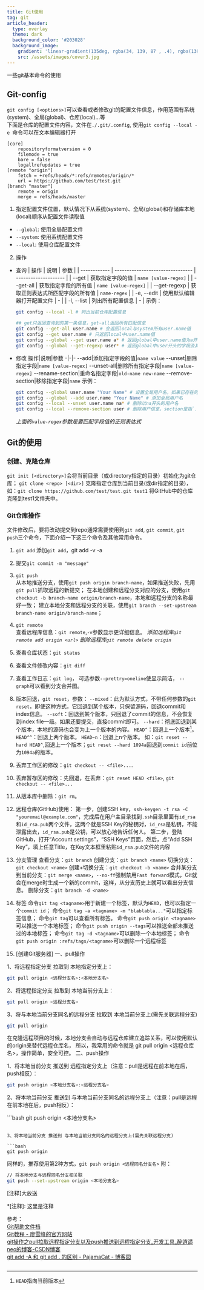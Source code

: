```yaml
---
title: Git使用
tag: git
article_header:
  type: overlay
  theme: dark
  background_color: '#203028'
  background_image:
    gradient: 'linear-gradient(135deg, rgba(34, 139, 87 , .4), rgba(139, 34, 139, .4))'
    src: /assets/images/cover3.jpg
---
```


一些git基本命令的使用  
<!--more-->

## Git-config
`git config [<options>]`可以查看或者修改git的配置文件信息，作用范围有系统(system)、全局(global)、仓库(local)...等  
下面是仓库的配置文件内容，文件在`./.git/.config`, 使用`git config --local -e `命令可以在文本编辑器打开

```
[core]
	repositoryformatversion = 0
	filemode = true
	bare = false
	logallrefupdates = true
[remote "origin"]
	fetch = +refs/heads/*:refs/remotes/origin/*
	url = https://github.com/test/test.git
[branch "master"]
	remote = origin
	merge = refs/heads/master
```
1. 指定配置文件位置，默认情况下从系统(system)、全局(global)和存储库本地(local)顺序从配置文件读取值 
- `--global`: 使用全局配置文件
- `--system`: 使用系统配置文件
- `--local`: 使用仓库配置文件
2. 操作  
- 查询 
    | 操作         | 说明                             | 参数                 |
    | ------------ | -------------------------------- | -------------------- |
    | --get        | 获取指定字段的值                 | `name [value-regex]` |
    | --get-all    | 获取指定字段的所有值             | `name [value-regex]`  |
    | --get-regexp | 获取正则表达式所匹配字段的所有值 | `name-regex`         |
    | -e, --edit   | 使用默认编辑器打开配置文件       | -                    |
    | -l, --list   | 列出所有配置信息                 | -                    |
    示例：
    ```bash
    git config --local -l # 列出当前仓库配置信息

    ## get只返回查询到的第一条信息，get-all返回所有匹配信息
    git config --get-all user.name # 会返回local与system所有user.name值
    git config --get user.name # 只返回local中user.name值
    git config --global --get user.name a* # 返回global中user.name值为a开头的结果
    git config --global --get-regexp user* # 返回global中user开头的字段及其值
    ```
- 修改
    操作|说明|参数
    -|-|-
    --add|添加指定字段的值|`name value`
    --unset|删除指定字段|`name [value-regex]`
    --unset-all|删除所有指定字段|`name [value-regex]`
    --rename-section|重命名指定字段|`old-name new-name`
    --remove-section|移除指定字段|`name`
    示例：
    ```bash
    git config --global user.name "Your Name" # 设置全局用户名，如果已存在则修改
    git config --global --add user.name "Your Name" # 添加全局用户名
    git config --local --unset user.name na* # 删除以na开头的用户名
    git config --local --remove-section user # 删除用户信息，section是指`.`前面的字段
    ```
    *上面的`value-regex`参数是要匹配字段值的正则表达式*

## Git的使用
### 创建、克隆仓库  
`git init [<directory>]`会将当前目录（或directory指定的目录）初始化为git仓库；
`git clone <repo> [<dir>]` 克隆指定仓库到当前目录(或dir指定的目录)，如：`git clone https://github.com/test/test.git test1` 将GitHub中的仓库克隆到test1文件夹中。

### Git仓库操作
文件修改后，要将改动提交到repo通常需要使用到`git add`, `git commit`, `git push`三个命令，下面介绍一下这三个命令及其他常用命令。
1. `git add`
    添加```git add```，git add -v -a
2. 提交`git commit -m "message"`

3. `git push`  
 从本地推送分支，使用`git push origin branch-name`，如果推送失败，先用`git pull`抓取远程的新提交；
     在本地创建和远程分支对应的分支，使用`git checkout -b branch-name origin/branch-name`，本地和远程分支的名称最好一致；
 建立本地分支和远程分支的关联，使用`git branch --set-upstream branch-name origin/branch-name`；
4. `git remote`  
     查看远程库信息：`git remote`,`-v`参数显示更详细信息。
 *添加远程库`git remote add origin <url>`*
*删除远程库`git remote delete origin`*  
5. 查看仓库状态：```git status```

6. 查看文件修改内容：```git diff```

7. 查看工作日志：```git log```， 可选参数`--prettry=oneline`使显示简洁， `--graph`可以看到分支合并图。

8. 版本回退，```git reset```，参数：
    ``--mixed``：此为默认方式，不带任何参数的``git reset``，即使这种方式，它回退到某个版本，只保留源码，回退commit和index信息。
    ``--soft``：回退到某个版本，只回退了commit的信息，不会恢复到index file一级。如果还要提交，直接commit即可。
    ``--hard``：彻底回退到某个版本，本地的源码也会变为上一个版本的内容。
    ``HEAD^``：回退上一个版本[^1]。
    ``HEAD^^``：回退上两个版本。
    ``HEAD~n``：回退上n个版本。
    如：``git reset --hard HEAD^``,回退上一个版本；``git reset --hard 1094a``回退到``commit id``前位为``1094a``的版本。

10. 丢弃工作区的修改：``git checkout -- <file>...``.

11. 丢弃暂存区的修改：先回退，在丢弃：``git reset HEAD <file>``, ``git checkout -- <file>...``

12. 从版本库中删除：``git rm``。

13. 远程仓库(GitHub)使用：
     第一步，创建SSH key，``ssh-keygen -t rsa -C "youremail@example.com"``，完成后在用户主目录找到``.ssh``目录里面有``id_rsa``和``id_rsa.pub``两个文件，这两个就是SSH Key的秘钥对，``id_rsa``是私钥，不能泄露出去，`id_rsa.pub`是公钥，可以放心地告诉任何人。
     第二步，登陆GitHub，打开“Account settings”，“SSH Keys”页面，然后，点“Add SSH Key”，填上任意Title，在Key文本框里粘贴`id_rsa.pub`文件的内容
  
    
    
13. 分支管理
      查看分支：`git branch`
      创建分支：`git branch <name>`
      切换分支：`git checkout <name>`
      创建+切换分支：`git checkout -b <name>`
      合并某分支到当前分支：`git merge <name>`，`--no-ff`强制禁用`Fast forward`模式，Git就会在merge时生成一个新的commit，这样，从分支历史上就可以看出分支信息。
      删除分支：`git branch -d <name>`

14. 标签
     命令`git tag <tagname>`用于新建一个标签，默认为`HEAD`，也可以指定一个`commit id`；
     命令`git tag -a <tagname> -m "blablabla..."`可以指定标签信息；
     命令`git tag`可以查看所有标签。
     命令`git push origin <tagname>`可以推送一个本地标签；
     命令`git push origin --tags`可以推送全部未推送过的本地标签；
     命令`git tag -d <tagname>`可以删除一个本地标签；
     命令`git push origin :refs/tags/<tagname>`可以删除一个远程标签

15. [创建Git服务器]
     一、pull操作

1、将远程指定分支 拉取到 本地指定分支上：

```bash
git pull origin <远程分支名>:<本地分支名>
```

2、将远程指定分支 拉取到 本地当前分支上：

```bash
git pull origin <远程分支名>
```

3、将与本地当前分支同名的远程分支 拉取到 本地当前分支上(需先关联远程分支)

```bash
git pull origin
```

在克隆远程项目的时候，本地分支会自动与远程仓库建立追踪关系，可以使用默认的origin来替代远程仓库名，
所以，我常用的命令就是 git pull origin <远程仓库名>，操作简单，安全可控。
二、push操作

1、将本地当前分支 推送到 远程指定分支上（注意：pull是远程在前本地在后，push相反）：

```bash
git push origin <本地分支名>:<远程分支名>
```

2、将本地当前分支 推送到 与本地当前分支同名的远程分支上（注意：pull是远程在前本地在后，push相反）：

​```bash
git push origin <本地分支名>
```

3、将本地当前分支 推送到 与本地当前分支同名的远程分支上(需先关联远程分支)

```bash
git push origin
```

同样的，推荐使用第2种方式，`git push origin <远程同名分支名>`
附：

```bash
// 将本地分支与远程同名分支相关联
git push --set-upstream origin <本地分支名>
```
[注释]大放送

*[注释]: 这里是注释

参考：  
[Git帮助文件档]()  
[Git教程 - 廖雪峰的官方网站](https://www.liaoxuefeng.com/wiki/896043488029600)  
[git操作之pull拉取远程指定分支以及push推送到远程指定分支_开发工具_醉逍遥neo的博客-CSDN博客](https://blog.csdn.net/u010059669/article/details/82670484)  
[git add -A 和 git add . 的区别 - PajamaCat - 博客园](https://www.cnblogs.com/skura23/p/5859243.html)

[^1]:``HEAD``指向当前版本
```

```